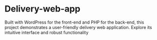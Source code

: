 # Delivery-web-app
Built with WordPress for the front-end and PHP for the back-end, this project demonstrates a user-friendly delivery web application. Explore its intuitive interface and robust functionality
